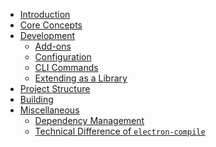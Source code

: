 * [Introduction](README.md)
* [Core Concepts](core-concepts.md)
* [Development](development.md)
  * [Add-ons](add-ons.md)
  * [Configuration](configuration.md)
  * [CLI Commands](cli-commands.md)
  * [Extending as a Library]()
* [Project Structure](project-structure.md)
* [Building]()
* [Miscellaneous]()
  * [Dependency Management](dependency-management.md)
  * [Technical Difference of `electron-compile`](technical-differences-of-electron-compile.md)
